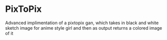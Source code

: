 # PixToPix
Advanced implimentation of a pixtopix gan, which takes in black and white sketch image for anime style girl and then as output returns a colored image of it
